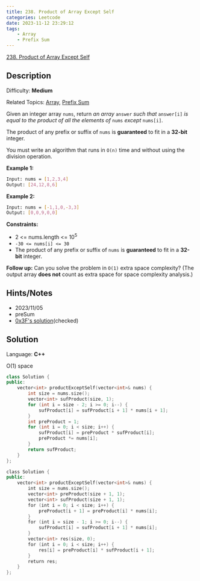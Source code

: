 ```yaml
---
title: 238. Product of Array Except Self
categories: Leetcode
date: 2023-11-12 23:29:12
tags:
    - Array
    - Prefix Sum
---
```


[238\. Product of Array Except Self](https://leetcode.com/problems/product-of-array-except-self/)

## Description

Difficulty: **Medium**

Related Topics: [Array](https://leetcode.com/tag/https://leetcode.com/tag/array//), [Prefix Sum](https://leetcode.com/tag/https://leetcode.com/tag/prefix-sum//)

Given an integer array `nums`, return _an array_ `answer` _such that_ `answer[i]` _is equal to the product of all the elements of_ `nums` _except_ `nums[i]`.

The product of any prefix or suffix of `nums` is **guaranteed** to fit in a **32-bit** integer.

You must write an algorithm that runs in `O(n)` time and without using the division operation.

**Example 1:**

```bash
Input: nums = [1,2,3,4]
Output: [24,12,8,6]
```

**Example 2:**

```bash
Input: nums = [-1,1,0,-3,3]
Output: [0,0,9,0,0]
```

**Constraints:**

* 2 <= nums.length <= 10<sup>5</sup>
* `-30 <= nums[i] <= 30`
* The product of any prefix or suffix of `nums` is **guaranteed** to fit in a **32-bit** integer.

**Follow up:** Can you solve the problem in `O(1)` extra space complexity? (The output array **does not** count as extra space for space complexity analysis.)

## Hints/Notes

* 2023/11/05
* preSum
* [0x3F's solution](https://leetcode.cn/problems/product-of-array-except-self/solutions/2783788/qian-hou-zhui-fen-jie-fu-ti-dan-pythonja-86r1/)(checked)

## Solution

Language: **C++**

O(1) space

```C++
class Solution {
public:
    vector<int> productExceptSelf(vector<int>& nums) {
        int size = nums.size();
        vector<int> sufProduct(size, 1);
        for (int i = size - 2; i >= 0; i--) {
            sufProduct[i] = sufProduct[i + 1] * nums[i + 1];
        }
        int preProduct = 1;
        for (int i = 0; i < size; i++) {
            sufProduct[i] = preProduct * sufProduct[i];
            preProduct *= nums[i];
        }
        return sufProduct;
    }
};
```

```C++
class Solution {
public:
    vector<int> productExceptSelf(vector<int>& nums) {
        int size = nums.size();
        vector<int> preProduct(size + 1, 1);
        vector<int> sufProduct(size + 1, 1);
        for (int i = 0; i < size; i++) {
            preProduct[i + 1] = preProduct[i] * nums[i];
        }
        for (int i = size - 1; i >= 0; i--) {
            sufProduct[i] = sufProduct[i + 1] * nums[i];
        }
        vector<int> res(size, 0);
        for (int i = 0; i < size; i++) {
            res[i] = preProduct[i] * sufProduct[i + 1];
        }
        return res;
    }
};
```
